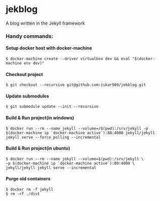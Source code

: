 # jekblog
A blog written in the Jekyll framework

### Handy commands:

#### Setup docker host with docker-machine
`$ docker-machine create --driver virtualbox dev && eval "$(docker-machine env dev)"`

#### Checkout project
`$ git checkout --recursive git@github.com:iskar909/jekblog.git`

#### Update submodules
`$ git submodule update --init --recursive`

#### Build & Run project(in windows)
	$ docker run --rm --name jekyll --volume=/$(pwd):/srv/jekyll -p $(docker-machine ip `docker-machine active`):80:4000 jekyll/jekyll jekyll serve --force_polling --incremental

#### Build & Run project(in ubuntu)
	$ docker run --rm --name jekyll --volume=$(pwd):/srv/jekyll \ 
	-p $(docker-machine ip `docker-machine active`):80:4000 \ 
	jekyll/jekyll jekyll serve --incremental

#### Purge old containers
	$ docker rm -f jekyll
	$ rm -rf ./dist
